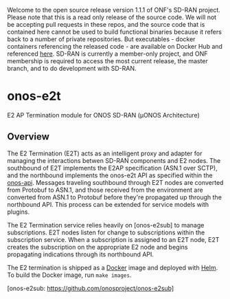 Welcome to the open source release version 1.1.1 of ONF's SD-RAN project. Please note that this is a read only release of the source code. We will not be accepting pull requests in these repos, and the source code that is contained here cannot be used to build functional binaries because it refers back to a number of private repositories. But executables - docker containers referencing the released code - are available on Docker Hub and referenced [here](https://wiki.opennetworking.org/display/COM/SD-RAN+1.1+Release).  SD-RAN is currently a member-only project, and ONF membership is required to access the most current release, the master branch, and to do development with SD-RAN.

# onos-e2t
E2 AP Termination module for ONOS SD-RAN (µONOS Architecture)

## Overview

The E2 Termination (E2T) acts as an intelligent proxy and adapter for managing the interactions betwen SD-RAN components and E2 nodes. The southbound of E2T implements the E2AP specification (ASN.1 over SCTP), and the northbound implements the onos-e2t API as specified within the [onos-api]. Messages traveling southbound through E2T nodes are converted from Protobuf to ASN.1, and those received from the environment are converted from ASN.1 to Protobuf before they're propagated up through the northbound API. This process can be extended for service models with plugins.

The E2 Termination service relies heavily on [onos-e2sub] to manage subscriptions. E2T nodes listen for change to subscriptions within the subscription service. When a subscription is assigned to an E2T node, E2T creates the subscription on the appropriate E2 node and begins propagating indications through its northbound API.

The E2 termination is shipped as a [Docker] image and deployed with [Helm]. To build the Docker image, run `make images`.

[onos-api]: https://github.com/onosproject/onos-api
[Docker]: https://www.docker.com/
[Helm]: https://helm.sh
[onos-e2sub: https://github.com/onosproject/onos-e2sub]
